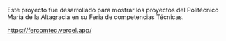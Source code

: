 Este proyecto fue desarrollado para mostrar los proyectos del Politécnico María de la Altagracia en su Feria de competencias Técnicas.

https://fercomtec.vercel.app/
